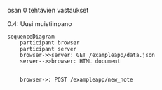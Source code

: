 osan 0 tehtävien vastaukset


0.4: Uusi muistiinpano

```mermaid
sequenceDiagram
    participant browser
    participant server
    browser->>server: GET /exampleapp/data.json
    server-->>browser: HTML document
    
    
    browser->: POST /exampleapp/new_note
```
